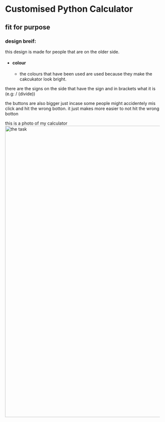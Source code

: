# Customised Python Calculator
## fit for purpose

### design breif:
this design is made for people that are on the older side.
* #### colour
  * the colours that have been used are used because they make the cakcukator look bright.
 
there are the signs on the side that have the sign and in brackets what it is
(e.g: / (divide))

the buttons are also bigger just incase some people might accidentely mis click and hit the wrong botton. it just makes more easier to not 
hit the wrong botton


this is a photo of my calculator
<a href="task"><image src="" title="the task" width=950>


